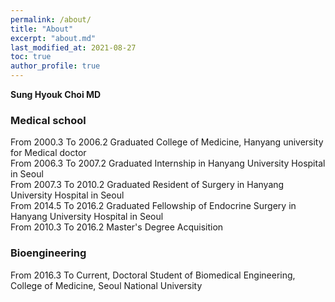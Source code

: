 ```yaml
---
permalink: /about/
title: "About"
excerpt: "about.md"
last_modified_at: 2021-08-27
toc: true
author_profile: true
---
```


**Sung Hyouk Choi MD**<br>

### Medical school
From 2000.3 To 2006.2 Graduated College of Medicine, Hanyang university for Medical doctor<br>
From 2006.3 To 2007.2 Graduated Internship in Hanyang University Hospital in Seoul<br>
From 2007.3 To 2010.2 Graduated Resident of Surgery in Hanyang University Hospital in Seoul<br>
From 2014.5 To 2016.2 Graduated Fellowship of Endocrine Surgery in Hanyang University Hospital in Seoul<br>
From 2010.3 To 2016.2 Master's Degree Acquisition<br>

### Bioengineering<br>
From 2016.3 To Current, Doctoral Student of Biomedical Engineering, College of Medicine, Seoul National University<br>
